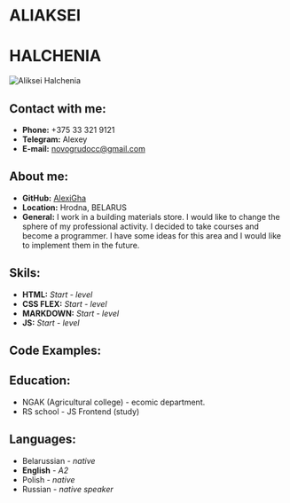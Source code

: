 # **ALIAKSEI**
# **HALCHENIA** 
![Aliksei Halchenia](https://sun9-82.userapi.com/impg/2E-bhO32zU7MLDRkfujInu50XOiMRsWC5QauIA/ZvW2e0ffNic.jpg?size=190x228&quality=95&sign=a7fb5f37a326d28dc17d3dee62899f9e&type=album)
## **Contact with me:**
* **Phone:** +375 33 321 9121
* **Telegram:** Alexey
* **E-mail:** novogrudocc@gmail.com

## **About me:**
* **GitHub:** [AlexiGha](https://github.com/AlexiGha)
* **Location:** Hrodna, BELARUS
* **General:** I work in a building materials store. I would like to change the sphere of my professional activity. I decided to take courses and become a programmer. I have some ideas for this area and I would like to implement them in the future.

## **Skils:**
* **HTML:** *Start - level*
* **CSS FLEX:** *Start - level*
* **MARKDOWN:** *Start - level*
* **JS:** *Start - level*

## **Code Examples:**


## **Education:**
* NGAK (Agricultural college) - ecomic department.
* RS school - JS Frontend (study)

## **Languages:**
* Belarussian - *native*
* **English** - *A2*
* Polish - *native*
* Russian - *native speaker*